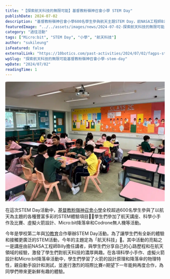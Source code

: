 ```yaml
---
title: "【探索航天科技的無限可能】基督教粉嶺神召會小學 STEM Day"
publishDate: 2024-07-02
description: "基督教粉嶺神召會小學600名學生參與航天主題STEM Day，前NASA工程師Billy分享航天經驗，學生體驗虛擬火箭設計、Micro:bit降落傘和Codrone無人機等活動。"
featuredImage: "../../assets/images/news/2024-07-02-探索航天科技的無限可能基督教粉嶺神召會小學-stem-day/image1.jpeg"
category: "過往活動"
tags: ["Micro:bit", "STEM Day", "小學", "航天科技"]
author: "sukileung"
isFeatured: false
externalLink: "https://10botics.com/past-activities/2024/07/02/fagps-stem-day/"
wpSlug: "探索航天科技的無限可能基督教粉嶺神召會小學-stem-day"
wpDate: "2024/07/02"
readingTime: 1
---
```


![](../../assets/images/news/2024-07-02-探索航天科技的無限可能基督教粉嶺神召會小學-stem-day/image2.jpeg)

在這次STEM Day活動中，[基督教粉嶺神召會小學](https://www.fagps.edu.hk/)全校超過600名學生參與了以航天為主題的各種豐富多彩的STEM體驗項目🚀🌌學生們參加了航天講座、科學小手作及比賽、虛擬火箭設計、Micro:bit降落傘和Codrone無人機等活動。

今年是學校第二年與[10教育](/)合作舉辦STEM Day活動。為了讓學生們有全新的體驗和接觸更廣泛的STEM活動，今年的主題定為「航天科技」🌠。其中活動的亮點之一是講座由前NASA工程師Billy擔任講者，與學生們分享自己的心路歷程和在航天領域的經驗，激發了學生們對航天科技的濃厚興趣。在各項科學小手作、虛擬火箭設計和Micro:bit降落傘活動中，學生們學習了火箭的設計原理和降落傘的物理特性，親自動手設計和測試，並進行激烈的班際比賽🔥期望下一年能夠再度合作，為同學們帶來更新鮮有趣的體驗。
